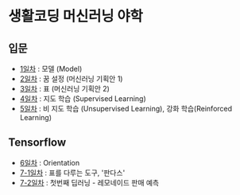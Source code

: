 # 생활코딩 머신러닝 야학

## 입문
- [1일차](https://github.com/LimEunSeop/MachineLearning-Yahak-TIL/blob/master/day01-model.md) : 모델 (Model)
- [2일차](https://github.com/LimEunSeop/MachineLearning-Yahak-TIL/blob/master/day02-dream.md) : 꿈 설정 (머신러닝 기획안 1)
- [3일차](https://github.com/LimEunSeop/MachineLearning-Yahak-TIL/blob/master/day03-table.md) : 표 (머신러닝 기획안 2)
- [4일차](https://github.com/LimEunSeop/MachineLearning-Yahak-TIL/blob/master/day04-supervised-learning.md) : 지도 학습 (Supervised Learning)
- [5일차](https://github.com/LimEunSeop/MachineLearning-Yahak-TIL/blob/master/day05-unsupervised,reinforced-learning.md) : 비 지도 학습 (Unsupervised Learning), 강화 학습(Reinforced Learning)

## Tensorflow
- [6일차](https://github.com/LimEunSeop/MachineLearning-Yahak-TIL/blob/master/day06-tensorflow-orientation.md) : Orientation
- [7-1일차](https://github.com/LimEunSeop/MachineLearning-Yahak-TIL/blob/master/%EC%8B%A4%EC%8A%B51_%ED%91%9C%EB%A5%BC_%EB%8B%A4%EB%A3%A8%EB%8A%94_%EB%8F%84%EA%B5%AC_%ED%8C%90%EB%8B%A4%EC%8A%A4_ipynb%EC%9D%98_%EC%82%AC%EB%B3%B8.ipynb) : 표를 다루는 도구, '판다스'
- [7-2일차](https://github.com/LimEunSeop/MachineLearning-Yahak-TIL/blob/master/%EC%8B%A4%EC%8A%B52_%EB%A0%88%EB%AA%A8%EB%84%A4%EC%9D%B4%EB%93%9C_%ED%8C%90%EB%A7%A4_%EC%98%88%EC%B8%A1_ipynb%EC%9D%98_%EC%82%AC%EB%B3%B8.ipynb) : 첫번째 딥러닝 - 레모네이드 판매 예측
